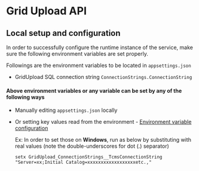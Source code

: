 ﻿# Grid Upload API

## Local setup and configuration

In order to successfully configure the runtime instance of the service,
make sure the following environment variables are set properly.

Followings are the environment variables to be located in `appsettings.json`
- GridUpload SQL connection string ``ConnectionStrings.ConnectionString``

#### Above environment variables or any variable can be set by any of the following ways
- Manually editing `appsettings.json` locally
- Or setting key values read from the environment - [Environment variable configuration](https://docs.microsoft.com/en-us/dotnet/core/extensions/configuration-providers#environment-variable-configuration-provider)

  Ex: In order to set those on **Windows**, run as below by substituting with real values (note the double-underscores for dot (.) separator) 
  
   ``setx GridUpload_ConnectionStrings__TcmsConnectionString "Server=xx;Initial Catalog=xxxxxxxxxxxxxxxxxxetc.,"``
